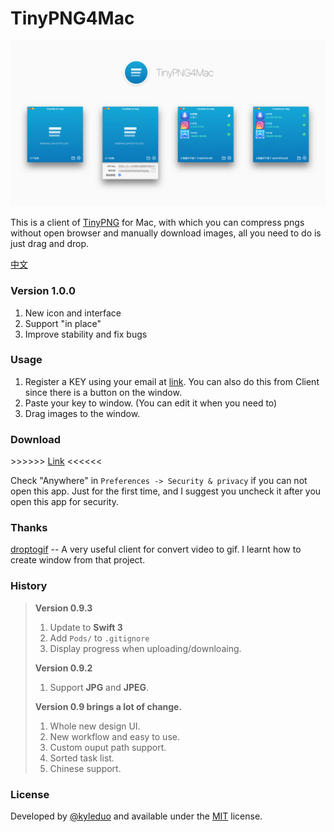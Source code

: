 # TinyPNG4Mac

![preview](./preview/preview.png)

This is a client of [TinyPNG](https://tinypng.com) for Mac, with which you can compress pngs without open browser and manually download images, all you need to do is just drag and drop.

[中文](./README_ZH.md)

### Version 1.0.0

1. New icon and interface
2. Support "in place"
3. Improve stability and fix bugs



### Usage

1. Register a KEY using your email at [link](https://tinypng.com/developers). You can also do this from Client since there is a button on the window.
2. Paste your key to window. (You can edit it when you need to)
3. Drag images to the window.



### Download

\>\>\>\>\>\> [Link](https://github.com/kyleduo/TinyPNG4Mac/releases) \<\<\<\<\<\<

Check "Anywhere" in `Preferences -> Security & privacy` if you can not open this app. Just for the first time, and I suggest you uncheck it after you open this app for security.

### Thanks

[droptogif](https://github.com/mortenjust/droptogif) -- A very useful client for convert video to gif. I learnt how to create window from that project.

### History

> **Version 0.9.3**
>
> 1. Update to **Swift 3**
> 2. Add `Pods/` to `.gitignore`
> 3. Display progress when uploading/downloaing.
>
>
>
> **Version 0.9.2**
>
> 1. Support **JPG** and **JPEG**.
>
>
>
> **Version 0.9 brings a lot of change.**
>
> 1. Whole new design UI.
> 2. New workflow and easy to use.
> 3. Custom ouput path support.
> 4. Sorted task list.
> 5. Chinese support.

### License

Developed by [@kyleduo](https://github.com/kyleduo) and available under the [MIT](http://opensource.org/licenses/MIT) license.